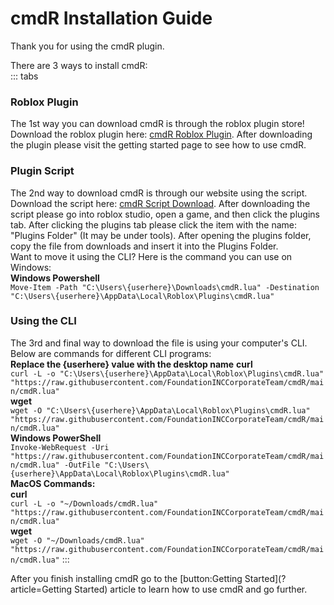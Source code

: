 # cmdR Installation Guide

Thank you for using the cmdR plugin.

There are 3 ways to install cmdR:<br>
::: tabs

### Roblox Plugin
The 1st way you can download cmdR is through the roblox plugin store! Download the roblox plugin here: [cmdR Roblox Plugin](https://example.com). After downloading the plugin please visit the getting started page to see how to use cmdR.

### Plugin Script
The 2nd way to download cmdR is through our website using the script.<br> Download the script here: [cmdR Script Download](https://example.com). After downloading the script please go into roblox studio, open a game, and then click the plugins tab. After clicking the plugins tab please click the item with the name: "Plugins Folder" (It may be under tools). After opening the plugins folder, copy the file from downloads and insert it into the Plugins Folder.<br> Want to move it using the CLI? Here is the command you can use on Windows:<br> **Windows Powershell**<br> `Move-Item -Path "C:\Users\{userhere}\Downloads\cmdR.lua" -Destination "C:\Users\{userhere}\AppData\Local\Roblox\Plugins\cmdR.lua"`


### Using the CLI
The 3rd and final way to download the file is using your computer's CLI. Below are commands for different CLI programs:<br>
**Replace the {userhere} value with the desktop name**
**curl**<br>
`curl -L -o "C:\Users\{userhere}\AppData\Local\Roblox\Plugins\cmdR.lua" "https://raw.githubusercontent.com/FoundationINCCorporateTeam/cmdR/main/cmdR.lua"`<br>
**wget**<br>
`wget -O "C:\Users\{userhere}\AppData\Local\Roblox\Plugins\cmdR.lua" "https://raw.githubusercontent.com/FoundationINCCorporateTeam/cmdR/main/cmdR.lua"`<br>
**Windows PowerShell**<br>
`Invoke-WebRequest -Uri "https://raw.githubusercontent.com/FoundationINCCorporateTeam/cmdR/main/cmdR.lua" -OutFile "C:\Users\{userhere}\AppData\Local\Roblox\Plugins\cmdR.lua"`<br>
**MacOS Commands:**<br>
**curl**<br>
`curl -L -o "~/Downloads/cmdR.lua" "https://raw.githubusercontent.com/FoundationINCCorporateTeam/cmdR/main/cmdR.lua"`<br>
**wget**<br>
`wget -O "~/Downloads/cmdR.lua" "https://raw.githubusercontent.com/FoundationINCCorporateTeam/cmdR/main/cmdR.lua"`
:::

After you finish installing cmdR go to the [button:Getting Started](?article=Getting Started) article to learn how to use cmdR and go further.
